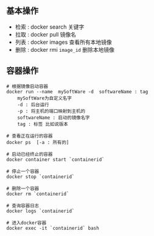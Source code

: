 ## 基本操作

- 检索 : docker  search 		关键字
- 拉取 : docker  pull                  镜像名
- 列表 : docker  images            查看所有本地镜像
- 删除 : docker  rmi  `image_id`  删除本地镜像



## 容器操作

```shell
# 根据镜像启动容器
docker run --name  mySoftWare -d  softwareName : tag
    mySoftWare为自定义名字
	-d : 后台运行
	-p : 将主机的端口映射到主机的
    softwareName : 启动的镜像名字
    tag : 标签 比如说版本
```



```shell
# 查看正在运行的容器
docker ps  [-a : 所有的]
```



```shell
# 启动已经终止的容器
docker container start `containerid`
```



```shell
# 停止一个容器
docker stop `containerid`
```



```shell
# 删除一个容器
docker rm `containerid`
```



```shell
# 查询容器日志
docker logs `containerid`
```



```shell
# 进入docker容器
docker exec -it `containerid` bash
```

